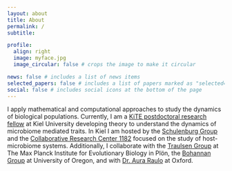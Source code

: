 ```yaml
---
layout: about
title: About
permalink: /
subtitle: 

profile:
  align: right
  image: myface.jpg
  image_circular: false # crops the image to make it circular

news: false # includes a list of news items
selected_papers: false # includes a list of papers marked as "selected={true}"
social: false # includes social icons at the bottom of the page
---
```


I apply mathematical and computational approaches to study the dynamics of biological populations. Currently, I am a [KiTE postdoctoral research fellow](https://www.uni-kiel.de/en/research/early-career-researchers/kite) at Kiel University developing theory to understand the dynamics of microbiome mediated traits. In Kiel I am hosted by the [Schulenburg Group](https://evoecogen-kiel.de/) and the [Collaborative Research Center 1182](https://www.metaorganism-research.com/) focused on the study of host-microbiome systems. Additionally, I collaborate with the [Traulsen Group](https://theobio.evolbio.mpg.de/#home) at The Max Planck Institute for Evolutionary Biology in Plön, the [Bohannan Group](https://pages.uoregon.edu/bohannanlab/) at University of Oregon, and with [Dr. Aura Raulo](https://www.biology.ox.ac.uk/people/aura-raulo) at Oxford.

<!-- Put your address / P.O. box / other info right below your picture. You can also disable any of these elements by editing `profile` property of the YAML header of your `_pages/about.md`. Edit `_bibliography/papers.bib` and Jekyll will render your [publications page](/al-folio/publications/) automatically.

Link to your social media connections, too. This theme is set up to use [Font Awesome icons](https://fontawesome.com/) and [Academicons](https://jpswalsh.github.io/academicons/), like the ones below. Add your Facebook, Twitter, LinkedIn, Google Scholar, or just disable all of them. -->
